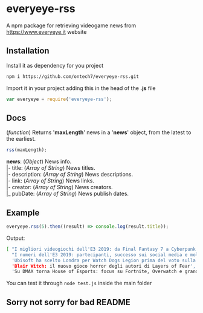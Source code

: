 # everyeye-rss
A npm package for retrieving videogame news from https://www.everyeye.it website

## Installation

Install it as dependency for you project

```bash
npm i https://github.com/ontech7/everyeye-rss.git
```

Import it in your project adding this in the head of the **.js** file

```javascript
var everyeye = require('everyeye-rss');
```

## Docs

(*function*) Returns '**maxLength**' news in a '**news**' object, from the latest to the earliest.

```javascript
rss(maxLength);
```

**news**: (*Object*) News info.<br/>
|- title: (*Array of String*) News titles.<br/>
|- description: (*Array of String*) News descriptions.<br/>
|- link: (*Array of String*) News links.<br/>
|- creator: (*Array of String*) News creators.<br/>
|_ pubDate: (*Array of String*) News publish dates.<br/>

## Example

```javascript
everyeye.rss(5).then((result) => console.log(result.title));
```
Output:

```bash
[ "I migliori videogiochi dell'E3 2019: da Final Fantasy 7 a Cyberpunk 2077",
  "I numeri dell'E3 2019: partecipanti, successo sui social media e molto altro",
  'Ubisoft ha scelto Londra per Watch Dogs Legion prima del voto sulla Brexit',
  'Blair Witch: il nuovo gioco horror degli autori di Layers of Fear',
  'Su DMAX torna House of Esports: focus su Fortnite, Overwatch e grandi ospiti']
```

You can test it through `node test.js` inside the main folder

## Sorry not sorry for bad README
